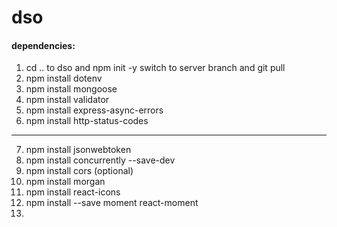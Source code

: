 # dso

#### dependencies:
1. cd .. to dso and 
    npm init -y
    switch to server branch and git pull
2. npm install dotenv
3. npm install mongoose
4. npm install validator
5. npm install express-async-errors
6. npm install http-status-codes

---------------------------------------

7. npm install jsonwebtoken
8. npm install concurrently --save-dev
9. npm install cors (optional)
10. npm install morgan
11. npm install react-icons
12. npm install --save moment react-moment
13. 
